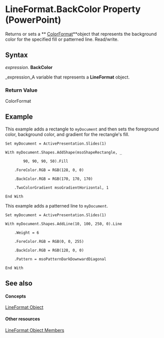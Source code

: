 
# LineFormat.BackColor Property (PowerPoint)

Returns or sets a  ** [ColorFormat](3bfcd08d-65f4-25a3-2d05-77111fbd13e5.md)**object that represents the background color for the specified fill or patterned line. Read/write.


## Syntax

 _expression_. **BackColor**

 _expression_A variable that represents a  **LineFormat** object.


### Return Value

ColorFormat


## Example

This example adds a rectangle to  `myDocument` and then sets the foreground color, background color, and gradient for the rectangle's fill.


```
Set myDocument = ActivePresentation.Slides(1)

With myDocument.Shapes.AddShape(msoShapeRectangle, _

        90, 90, 90, 50).Fill

    .ForeColor.RGB = RGB(128, 0, 0)

    .BackColor.RGB = RGB(170, 170, 170)

    .TwoColorGradient msoGradientHorizontal, 1

End With
```

This example adds a patterned line to  `myDocument`.




```
Set myDocument = ActivePresentation.Slides(1)

With myDocument.Shapes.AddLine(10, 100, 250, 0).Line

    .Weight = 6

    .ForeColor.RGB = RGB(0, 0, 255)

    .BackColor.RGB = RGB(128, 0, 0)

    .Pattern = msoPatternDarkDownwardDiagonal

End With
```


## See also


#### Concepts


 [LineFormat Object](11c955d5-bbda-d99f-cec9-fc6187450a12.md)
#### Other resources


 [LineFormat Object Members](71884432-fcec-8163-ff00-0854d9ae0bb8.md)
